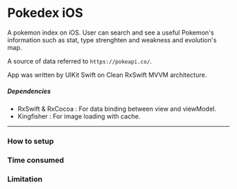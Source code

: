 # Pokedex iOS

A pokemon index on iOS. User can search and see a useful Pokemon's information such as stat, type strenghten and weakness and evolution's map.

A source of data referred to `https://pokeapi.co/`.

App was written by UIKit Swift on Clean RxSwift MVVM architecture.

##### Dependencies

- RxSwift & RxCocoa : For data binding between view and viewModel.
- Kingfisher : For image loading with cache.

---

### How to setup

### Time consumed

### Limitation